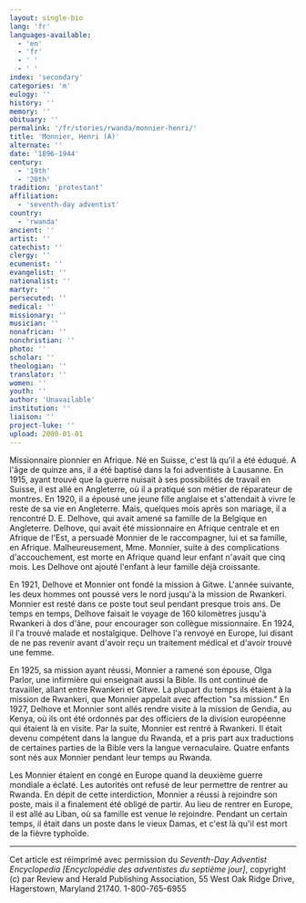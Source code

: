 ```yaml
---
layout: single-bio
lang: 'fr'
languages-available:
  - 'en'
  - 'fr'
  - ' '
  - ' '
index: 'secondary'
categories: 'm'
eulogy: ''
history: ''
memory: ''
obituary: ''
permalink: '/fr/stories/rwanda/monnier-henri/'
title: 'Monnier, Henri (A)'
alternate: ''
date: '1896-1944'
century:
  - '19th'
  - '20th'
tradition: 'protestant'
affiliation:
  - 'seventh-day adventist'
country:
  - 'rwanda'
ancient: ''
artist: ''
catechist: ''
clergy: ''
ecumenist: ''
evangelist: ''
nationalist: ''
martyr: ''
persecuted: ''
medical: ''
missionary: ''
musician: ''
nonafrican: ''
nonchristian: ''
photo: ''
scholar: ''
theologian: ''
translator: ''
women: ''
youth: ''
author: 'Unavailable'
institution: ''
liaison: ''
project-luke: ''
upload: 2000-01-01
---
```



Missionnaire pionnier en Afrique. Né en Suisse, c'est là qu'il a été éduqué. A l'âge de quinze ans, il a été baptisé dans la foi adventiste à Lausanne. En 1915, ayant trouvé que la guerre nuisait à ses possibilités de travail en Suisse, il est allé en Angleterre, où il a pratiqué son métier de réparateur de montres. En 1920, il a épousé une jeune fille anglaise et s'attendait à vivre le reste de sa vie en Angleterre. Mais, quelques mois après son mariage, il a rencontré D. E. Delhove, qui avait amené sa famille de la Belgique en Angleterre. Delhove, qui avait été missionnaire en Afrique centrale et en Afrique de l'Est, a persuadé Monnier de le raccompagner, lui et sa famille, en Afrique. Malheureusement, Mme. Monnier, suite à des complications d'accouchement, est morte en Afrique quand leur enfant n'avait que cinq mois. Les Delhove ont ajouté l'enfant à leur famille déjà croissante.

En 1921, Delhove et Monnier ont fondé la mission à Gitwe. L'année suivante, les deux hommes ont poussé vers le nord jusqu'à la mission de Rwankeri. Monnier est resté dans ce poste tout seul pendant presque trois ans. De temps en temps, Delhove faisait le voyage de 160 kilom&egrave;tres jusqu'à Rwankeri à dos d'âne, pour encourager son collègue missionnaire. En 1924, il l'a trouvé malade et nostalgique. Delhove l'a renvoyé en Europe, lui disant de ne pas revenir avant d'avoir reçu un traitement médical et d'avoir trouvé une femme.

En 1925, sa mission ayant réussi, Monnier a ramené son épouse, Olga Parlor, une infirmière qui enseignait aussi la Bible. Ils ont continué de travailler, allant entre Rwankeri et Gitwe. La plupart du temps ils étaient à la mission de Rwankeri, que Monnier appelait avec affection "sa mission." En 1927, Delhove et Monnier sont allés rendre visite à la mission de Gendia, au Kenya, où ils ont été ordonnés par des officiers de la division européenne qui étaient là en visite. Par la suite, Monnier est rentré à Rwankeri. Il était devenu compétent dans la langue du Rwanda, et a pris part aux traductions de certaines parties de la Bible vers la langue vernaculaire. Quatre enfants sont nés aux Monnier pendant leur temps au Rwanda.

Les Monnier étaient en congé en Europe quand la deuxième
guerre mondiale a éclaté. Les autorités ont refusé de
leur permettre de rentrer au Rwanda. En dépit de cette
interdiction, Monnier a réussi à rejoindre son poste,
mais il a finalement été obligé de partir. Au lieu
de rentrer en Europe, il est allé au Liban, où sa famille
est venue le rejoindre. Pendant un certain temps, il était
dans un poste dans le vieux Damas, et c'est là qu'il
est mort de la fièvre typhoïde.



---

Cet article est réimprimé avec permission du *Seventh-Day Adventist Encyclopedia [Encyclopédie des adventistes du septième jour]*, copyright (c) par Review and Herald Publishing Association, 55 West Oak Ridge Drive, Hagerstown, Maryland 21740. 1-800-765-6955